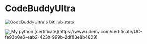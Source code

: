 # CodeBuddyUltra

![CodeBuddyUltra's GitHub stats](https://github-readme-stats.vercel.app/api?username=CodeBuddyUltra&show_icons=true&theme=tokyonight)

<a href="https://coderstats.net/github/#CodeBuddyUltra">
  <img align="center" src="https://github-readme-stats.vercel.app/api/top-langs/?username=CodeBuddyUltra&hide=ruby&theme=tokyonight" />
</a>
My python [certificate](https://www.udemy.com/certificate/UC-fe93b0e6-eab2-4239-999b-2df83e8b4809)
